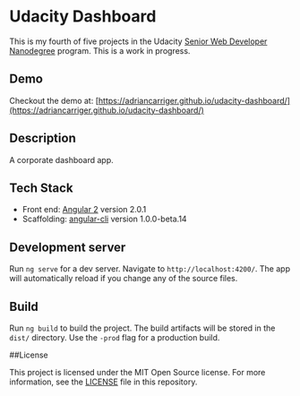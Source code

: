 # Udacity Dashboard

This is my fourth of five projects in the Udacity [Senior Web Developer Nanodegree](https://www.udacity.com/course/senior-web-developer-nanodegree--nd802) program. This is a work in progress.

## Demo

Checkout the demo at: [https://adriancarriger.github.io/udacity-dashboard/](https://adriancarriger.github.io/udacity-dashboard/)

## Description

A corporate dashboard app.

## Tech Stack

* Front end: [Angular 2](https://github.com/angular/angular) version 2.0.1
* Scaffolding: [angular-cli](https://github.com/angular/angular-cli) version 1.0.0-beta.14

## Development server

Run `ng serve` for a dev server. Navigate to `http://localhost:4200/`. The app will automatically reload if you change any of the source files.

## Build

Run `ng build` to build the project. The build artifacts will be stored in the `dist/` directory. Use the `-prod` flag for a production build.

##License

This project is licensed under the MIT Open Source license. For more information, see the [LICENSE](LICENSE) file in this repository.